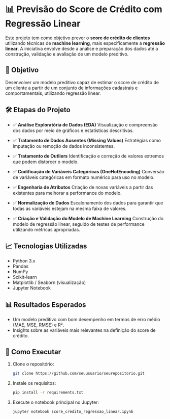 # 📊 Previsão do Score de Crédito com Regressão Linear

Este projeto tem como objetivo prever o **score de crédito de clientes** utilizando técnicas de **machine learning**, mais especificamente a **regressão linear**. A iniciativa envolve desde a análise e preparação dos dados até a construção, validação e avaliação de um modelo preditivo.

## 🧠 Objetivo

Desenvolver um modelo preditivo capaz de estimar o score de crédito de um cliente a partir de um conjunto de informações cadastrais e comportamentais, utilizando regressão linear.

## 🛠️ Etapas do Projeto

* ✅ **Análise Exploratória de Dados (EDA)**
  Visualização e compreensão dos dados por meio de gráficos e estatísticas descritivas.

* ✅ **Tratamento de Dados Ausentes (Missing Values)**
  Estratégias como imputação ou remoção de dados inconsistentes.

* ✅ **Tratamento de Outliers**
  Identificação e correção de valores extremos que podem distorcer o modelo.

* ✅ **Codificação de Variáveis Categóricas (OneHotEncoding)**
  Conversão de variáveis categóricas em formato numérico para uso no modelo.

* ✅ **Engenharia de Atributos**
  Criação de novas variáveis a partir das existentes para melhorar a performance do modelo.

* ✅ **Normalização de Dados**
  Escalonamento dos dados para garantir que todas as variáveis estejam na mesma faixa de valores.

* ✅ **Criação e Validação do Modelo de Machine Learning**
  Construção do modelo de regressão linear, seguido de testes de performance utilizando métricas apropriadas.

## 📈 Tecnologias Utilizadas

* Python 3.x
* Pandas
* NumPy
* Scikit-learn
* Matplotlib / Seaborn (visualização)
* Jupyter Notebook

## 📊 Resultados Esperados

* Um modelo preditivo com bom desempenho em termos de erro médio (MAE, MSE, RMSE) e R².
* Insights sobre as variáveis mais relevantes na definição do score de crédito.

## 🚀 Como Executar

1. Clone o repositório:

   ```bash
   git clone https://github.com/seuusuario/seurepositorio.git
   ```
2. Instale os requisitos:

   ```bash
   pip install -r requirements.txt
   ```
3. Execute o notebook principal no Jupyter:

   ```bash
   jupyter notebook score_credito_regressao_linear.ipynb
   ```


